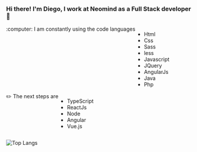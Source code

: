 ### Hi there! I'm Diego, I work at Neomind as a Full Stack developer 👋

<div style="display:flex;">
  :computer: I am constantly using the code languages
  <ul>
    <li>Html</li>
    <li>Css</li>
    <li>Sass</li>
    <li>less</li>
    <li>Javascript</li>
    <li>JQuery</li>
    <li>AngularJs</li>
    <li>Java</li>
    <li>Php</li>
  </ul>
</div>

<div style="display:flex;">
  &#9999;&#65039; The next steps are
  <ul>
    <li>TypeScript</li>
    <li>ReactJs</li>
    <li>Node</li>
    <li>Angular</li>
    <li>Vue.js</li>
  </ul>
</div>

![Top Langs](https://github-readme-stats.vercel.app/api/top-langs/?username=DiegoPriess&theme=tokyonight)
